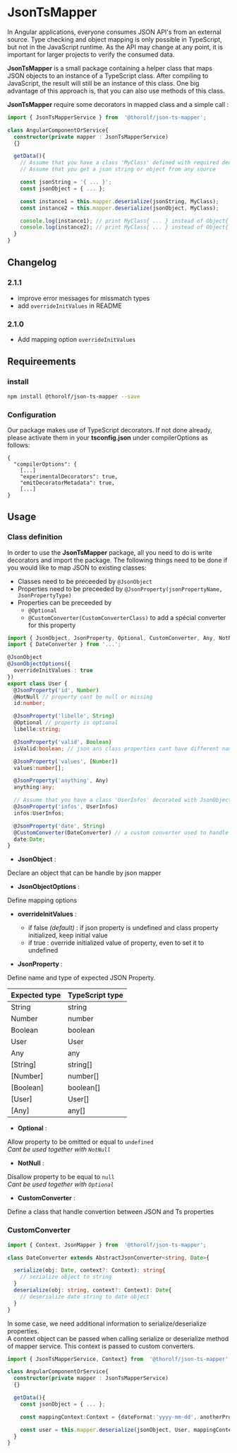 # JsonTsMapper

In Angular applications, everyone consumes JSON API's from an external source. Type checking and object mapping is only possible in TypeScript, but not in the JavaScript runtime. As the API may change at any point, it is important for larger projects to verify the consumed data.

__JsonTsMapper__ is a small package containing a helper class that maps JSON objects to an instance of a TypeScript class. After compiling to JavaScript, the result will still be an instance of this class. One big advantage of this approach is, that you can also use methods of this class.

__JsonTsMapper__ require some decorators in mapped class and a simple call :
```ts
import { JsonTsMapperService } from  '@thorolf/json-ts-mapper';

class AngularComponentOrService{
  constructor(private mapper : JsonTsMapperService)
  {}

  getData(){
    // Assume that you have a class 'MyClass' defined with required decorators
    // Assume that you get a json string or object from any source

    const jsonString = '{ ... }';
    const jsonObject = { ... };

    const instance1 = this.mapper.deserialize(jsonString, MyClass);
    const instance2 = this.mapper.deserialize(jsonObject, MyClass);

    console.log(instance1); // print MyClass{ ... } instead of Object{ ... }
    console.log(instance2); // print MyClass{ ... } instead of Object{ ... }
  }
}
```

## Changelog

### 2.1.1
* improve error messages for missmatch types
* add `overrideInitValues` in README

### 2.1.0
* Add mapping option `overrideInitValues`

## Requireements

### install

```sh
npm install @thorolf/json-ts-mapper --save
```

### Configuration

Our package makes use of TypeScript decorators. If not done already, please activate them in your __tsconfig.json__ under compilerOptions as follows:
```
{
  "compilerOptions": {
    [...]
    "experimentalDecorators": true,
    "emitDecoratorMetadata": true,
    [...]
}
```

## Usage

### Class definition

In order to use the __JsonTsMapper__ package, all you need to do is write decorators and import the package. The following things need to be done if you would like to map JSON to existing classes:

* Classes need to be preceeded by `@JsonObject`
* Properties need to be preceeded by `@JsonProperty(jsonPropertyName, JsonPropertyType)`
* Properties can be preceeded by
  * `@Optional`
  * `@CustomConverter(CustomConverterClass)` to add a spécial converter for this property

```ts
import { JsonObject, JsonProperty, Optional, CustomConverter, Any, NotNull} from '@thorolf/json-ts-mapper';
import { DateConverter } from '...';

@JsonObject
@JsonObjectOptions({
  overrideInitValues : true
})
export class User {
  @JsonProperty('id', Number)
  @NotNull // property cant be null or missing
  id:number;

  @JsonProperty('libelle', String)
  @Optional // property is optional
  libelle:string;

  @JsonProperty('valid', Boolean)
  isValid:boolean; // json ans class properties cant have different names

  @JsonProperty('values', [Number])
  values:number[];

  @JsonProperty('anything', Any)
  anything:any;  

  // Assume that you have a class 'UserInfos' decorated with JsonObject
  @JsonProperty('infos', UserInfos)
  infos:UserInfos;

  @JsonProperty('date', String)
  @CustomConverter(DateConverter) // a custom converter used to handle special mapping
  date:Date;
}
```

* __JsonObject__ :

Declare an object that can be handle by json mapper

* __JsonObjectOptions__ :

Define mapping options
  * __overrideInitValues__ :
    * if false _(default)_ : if json property is undefined and class property initialized, keep initial value
    * if true : override initialized value of property, even to set it to undefined

* __JsonProperty__ :

Define name and type of expected JSON Property.

|Expected type|TypeScript type|
|-|-|
|String|string|
|Number|number|
|Boolean|boolean|
|User|User|
|Any|any|
|[String]|string[]|
|[Number]|number[]|
|[Boolean]|boolean[]|
|[User]|User[]|
|[Any]|any[]|

* __Optional__ :

Allow property to be omitted or equal to `undefined`  
_Cant be used together with `NotNull`_

* __NotNull__ :

Disallow property to be equal to `null`  
_Cant be used together with `Optional`_

* __CustomConverter__ :

Define a class that handle convertion between JSON and Ts properties

### CustomConverter

```ts
import { Context, JsonMapper } from  '@thorolf/json-ts-mapper';

class DateConverter extends AbstractJsonConverter<string, Date>{

  serialize(obj: Date, context?: Context): string{
    // serialize object to string
  }
  deserialize(obj: string, context?: Context): Date{
    // deserialize date string to date object
  }
}
```

In some case, we need additional information to serialize/deserialize properties.  
A context object can be passed when calling serialize or deserialize method of mapper service. This context is passed to custom converters.


```ts
import { JsonTsMapperService, Context} from  '@thorolf/json-ts-mapper';

class AngularComponentOrService{
  constructor(private mapper : JsonTsMapperService)
  {}

  getData(){
    const jsonObject = { ... };

    const mappingContext:Context = {dateFormat:'yyyy-mm-dd', anotherProperty:['some','values']};

    const user = this.mapper.deserialize(jsonObject, User, mappingContext);
  }
}
```
